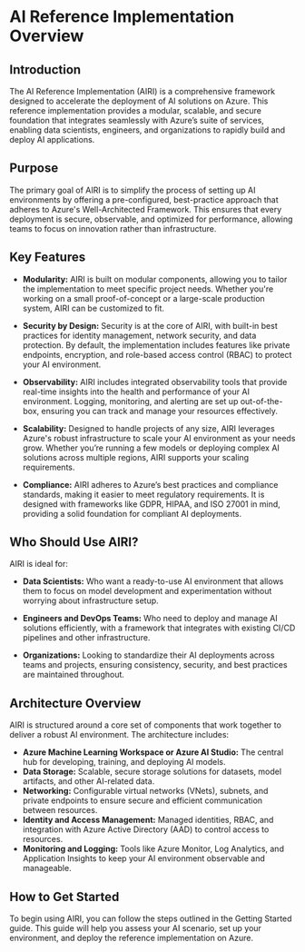 # AI Reference Implementation Overview

## Introduction

The AI Reference Implementation (AIRI) is a comprehensive framework designed to accelerate the deployment of AI solutions on Azure. This reference implementation provides a modular, scalable, and secure foundation that integrates seamlessly with Azure’s suite of services, enabling data scientists, engineers, and organizations to rapidly build and deploy AI applications.

## Purpose

The primary goal of AIRI is to simplify the process of setting up AI environments by offering a pre-configured, best-practice approach that adheres to Azure's Well-Architected Framework. This ensures that every deployment is secure, observable, and optimized for performance, allowing teams to focus on innovation rather than infrastructure.

## Key Features

* **Modularity:** AIRI is built on modular components, allowing you to tailor the implementation to meet specific project needs. Whether you're working on a small proof-of-concept or a large-scale production system, AIRI can be customized to fit.
    
* **Security by Design:** Security is at the core of AIRI, with built-in best practices for identity management, network security, and data protection. By default, the implementation includes features like private endpoints, encryption, and role-based access control (RBAC) to protect your AI environment.
    
* **Observability:** AIRI includes integrated observability tools that provide real-time insights into the health and performance of your AI environment. Logging, monitoring, and alerting are set up out-of-the-box, ensuring you can track and manage your resources effectively.
    
* **Scalability:** Designed to handle projects of any size, AIRI leverages Azure's robust infrastructure to scale your AI environment as your needs grow. Whether you’re running a few models or deploying complex AI solutions across multiple regions, AIRI supports your scaling requirements.
    
* **Compliance:** AIRI adheres to Azure’s best practices and compliance standards, making it easier to meet regulatory requirements. It is designed with frameworks like GDPR, HIPAA, and ISO 27001 in mind, providing a solid foundation for compliant AI deployments.
    

## Who Should Use AIRI?

AIRI is ideal for:

* **Data Scientists:** Who want a ready-to-use AI environment that allows them to focus on model development and experimentation without worrying about infrastructure setup.
    
* **Engineers and DevOps Teams:** Who need to deploy and manage AI solutions efficiently, with a framework that integrates with existing CI/CD pipelines and other infrastructure.
    
* **Organizations:** Looking to standardize their AI deployments across teams and projects, ensuring consistency, security, and best practices are maintained throughout.
    

## Architecture Overview

AIRI is structured around a core set of components that work together to deliver a robust AI environment. The architecture includes:

* **Azure Machine Learning Workspace or Azure AI Studio:** The central hub for developing, training, and deploying AI models.
* **Data Storage:** Scalable, secure storage solutions for datasets, model artifacts, and other AI-related data.
* **Networking:** Configurable virtual networks (VNets), subnets, and private endpoints to ensure secure and efficient communication between resources.
* **Identity and Access Management:** Managed identities, RBAC, and integration with Azure Active Directory (AAD) to control access to resources.
* **Monitoring and Logging:** Tools like Azure Monitor, Log Analytics, and Application Insights to keep your AI environment observable and manageable.

## How to Get Started

To begin using AIRI, you can follow the steps outlined in the Getting Started guide. This guide will help you assess your AI scenario, set up your environment, and deploy the reference implementation on Azure.